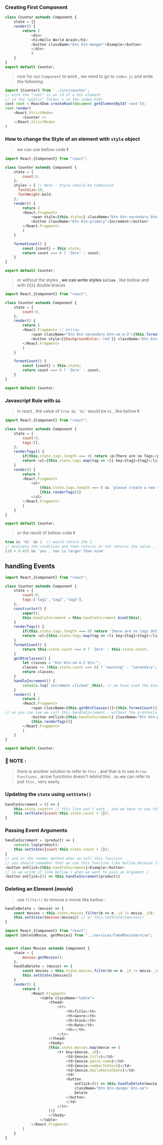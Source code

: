 ### Creating First Component

```javascript
class Counter extends Component {
    state = {}
	render() {
        return (
            <div>
            <h1>Hello World Arash</h1>
            <button className="btn btn-danger">Example</button>
            </div>
            )
    }
}
export default Counter;
```

> now for our `Component` to work , we need to go to `index.js` and write the following

```javascript
import {Counter} from '../src/counter';
// wich the "root" is an id of a div element
// in the "public" folder > in the index.html
cost root = ReactDom.createRoot(document.getElementById('root'));
root.render(
	<React.StrictMode>
    	<Counter />
    </React.StrictMode>
)
```

### How to change the Style of an element with `style` object

> we can use bellow code :arrow_double_down:

```javascript
import React,{Component} from "react";

class Counter extends Component {
    state = {
        count:0,
    };
    styles = { // Note : Style should be CamelCase
      fontSize:10,
      fontWeight:bold,
    };
    render() {
        return (
        <React.Fragment>
            <span style={this.styles} className="btn btn-secondary btn-sm m-2">{this.formatCount()}</span>
            <button className="btn btn-primary">Increment</button>
        </React.Fragment>
        )
    }

    formatCount() {
        const {count} = this.state;
        return count === 0 ? 'Zero' : count;
    }
}

export default Counter;
```

> or without the styles , __we can write styles `inline`__ , like bellow and with __`{{}}`__ double braces

```javascript
import React,{Component} from "react";

class Counter extends Component {
    state = {
        count:0,
    };
    render() {
        return (
        <React.Fragment> // bellow
            <span className="btn btn-secondary btn-sm m-2">{this.formatCount()}</span>
            <button style={{backgroundColor:'red'}} className="btn btn-primary">Increment</button>
        </React.Fragment>
        )
    }

    formatCount() {
        const {count} = this.state;
        return count === 0 ? 'Zero' : count;
    }
}

export default Counter;
```

### Javascript Rule with `&&`

> in react , the value of `true && 'hi'` would be `hi` , like bellow :arrow_double_down:

```javascript
import React,{Component} from "react";

class Counter extends Component {
    state = {
        count:0,
        tags:[],
    };
    renderTags() {
        if(this.state.tags.length === 0) return <p>There are no Tags</p>
        return <ul>{this.state.tags.map(tag => <li key={tag}>{tag}</li>)}</ul>
    }
    render() {
        return (
        <React.Fragment>
            <ul>
                {this.state.tags.length === 0 && 'please create a new tag'} // returns the text
                {this.renderTags()}
            </ul>
        </React.Fragment>
        )
    }
}

export default Counter;
```

> or the result of bellow code :arrow_double_down:

```jsx
true && 'Hi' && 1  // would return the 1
// evaluate the condition and then returns or not returns the value , like bellow :
(10 > 9.45) && 'yes , ten is larger than nine'
```

## handling Events

```javascript
import React,{Component} from "react";

class Counter extends Component {
    state = {
        count:0,
        tags:['tag1','tag2','tag3'],
    };
    constructor() {
        super();
        this.handleIncrement = this.handleIncrement.bind(this);
    }
    renderTags() {
        if(this.state.tags.length === 0) return 'there are no tags defined';
        return <ul>{this.state.tags.map(tag => <li key={tag}>{tag}</li>)}</ul>
    }
    formatCount() {
        return this.state.count === 0 ? 'Zero' : this.state.count;
    }
    getBtnClasses() {
        let classes = "btn btn-sm m-2 btn-";
        classes += (this.state.count === 0) ? "warning" : "secondary";
        return classes;
    }
    handleIncrement() {
        console.log('increment clicked',this); // we have used the bind(this) method in the constructor as you can see .
    }
    render() {
        return (
        <React.Fragment>
            <span className={this.getBtnClasses()}>{this.formatCount()}</span>
// as you can see we call this.handleIncrement , without the prantecis .
            <button onClick={this.handleIncrement} className="btn btn-primary">Increment</button>
            {this.renderTags()}
        </React.Fragment>
        )
    }
}

export default Counter;
```

### :musical_note: NOTE :

> there is another solution to refer to `this` , and that is to use `Arrow Functions` , arrow functions doesn't rebind this . so we can refer to just `this` , very easily .

### Updating the `state` using `setState()` 

```javascript
handleIncrement = () => {
    this.state.count++ // this line won't work , and we have to use this.setState()
    this.setState({count:this.state.count + 1});
}
```

### Passing Event Arguments

```javascript
handleIncrement = (product) => {
    console.log(product);
    this.setState({count:this.state.count + 1});
}
// and in the render method when we call this function
// you should remember that we use this function like bellow,because it dosn't have return
<button onClick={this.handleIncrement}>Example</button>
// so we write it like bellow ( when we want to pass an Argument )
<button onClick={() => this.handleIncrement(product)}
```

### Deleting an Element (movie)

> use `filter()` to remove a movie like bellow :

```javascript
handleDelete = (movie) => {
    const movies = this.state.movies.filter(m => m._id != movie._id);
    this.setState({movies:movies}) // or this.setState({movies})
}
```

```javascript
import React,{Component} from "react";
import {deleteMovie, getMovies} from "../services/fakeMovieService";


export class Movies extends Component {
    state = {
        movies:getMovies(),
    };
    handleDelete = (movie) => {
        const movies = this.state.movies.filter(m => m._id != movie._id);
        this.setState({movies})
    }
    render() {
        return (
            <React.Fragment>
                <table className="table">
                    <thead>
                        <tr>
                            <th>Title</th>
                            <th>Genre</th>
                            <th>Stock</th>
                            <th>Rate</th>
                            <th></th>
                        </tr>
                    </thead>
                    <tbody>
                    {this.state.movies.map(movie => (
                        <tr key={movie._id}>
                            <td>{movie.title}</td>
                            <td>{movie.genre.name}</td>
                            <td>{movie.numberInStock}</td>
                            <td>{movie.dailyRentalRate}</td>
                            <td>
                            <button
                                onClick={() => this.handleDelete(movie)}
                                className="btn btn-danger btn-sm">
                                Delete
                            </button>
                            </td>
                        </tr>
                    ))}
                    </tbody>
                </table>
            </React.Fragment>
        )
    }
}
```

